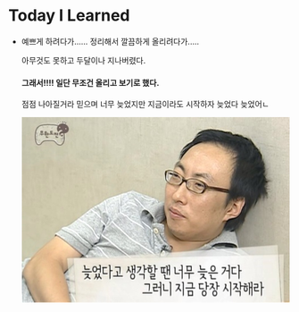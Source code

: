 # Today I Learned

- 예쁘게 하려다가......
  정리해서 깔끔하게 올리려다가.....

  아무것도 못하고 두달이나 지나버렸다. 

  #### 그래서!!!! 일단 무조건 올리고 보기로 했다.

  점점 나아질거라 믿으며 너무 늦었지만 지금이라도 시작하자 늦었다 늦었어ㄴ

  ![NaverBlog_20160428_155315_03-16461444751332](assets/명수옹.jpg)



